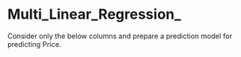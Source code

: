 # Multi_Linear_Regression_
Consider only the below columns and prepare a prediction model for predicting Price.
